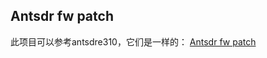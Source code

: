 ## Antsdr fw patch 

此项目可以参考antsdre310，它们是一样的：
[Antsdr fw patch ](../ANTSDR_E310_Reference_Manual/Antsdr-fw-patch_cn.md)